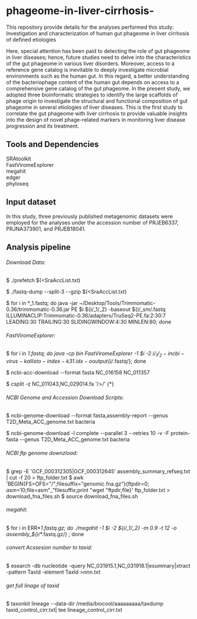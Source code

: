 # phageome-in-liver-cirrhosis-
This repository provide details for the analyses performed this study:
Investigation and characterization of human gut phageome in liver cirrhosis of defined etiologies




Here, special attention has been paid to detecting the role of gut phageome in liver diseases; hence, future studies need to delve into the characteristics of the gut phageome in various liver disorders. Moreover, access to a reference gene catalog is inevitable to deeply investigate microbial environments such as the human gut. In this regard, a better understanding of the bacteriophage content of the human gut depends on access to a comprehensive gene catalog of the gut phageome. In the present study, we adopted three bioinformatic strategies to identify the large scaffolds of phage origin to investigate the structural and functional composition of gut phageome in several etiologies of liver diseases. This is the first study to correlate the gut phageome with liver cirrhosis to provide valuable insights into the design of novel phage-related markers in monitoring liver disease progression and its treatment.

## Tools and Dependencies

SRAtoolkit\
FastViromeExplorer\
megahit\
edger\
phyloseq

## Input dataset
In this study, three previously published metagenomic datasets were employed for the analyses under the accession number of PRJEB6337, PRJNA373901, and PRJEB18041.

## Analysis pipeline

###### Download Data:

$ ./prefetch $(<SraAccList.txt)

$ ./fastq-dump --split-3 --gzip $(<SraAccList.txt)

$ for i in *_1.fastq; do java -jar ~/Desktop/Tools/Trimmomatic-0.36/trimmomatic-0.36.jar PE $i ${i/_1/_2} -baseout ${i/_sm/.fastq ILLUMINACLIP:Trimmomatic-0.36/adapters/TruSeq2-PE.fa:2:30:7 LEADING:30 TRAILING:30 SLIDINGWINDOW:4:30 MINLEN:80; done


###### FastViromeExplorer:

$ for i in *_1.fastq; do java -cp bin FastViromeExplorer -1 $i -2 ${i/_1/_2} -i ncbi-virus-kallisto-index-k31.idx -o output${i/_*.fastq/}; done

$ ncbi-acc-download --format fasta NC_016158 NC_011357

$ csplit -z NC_011043,NC_029014.fa '/>/' {*}


###### NCBI Genome and Accession Download Scripts:

$ ncbi-genome-download --format fasta,assembly-report --genus T2D_Meta_ACC_genome.txt bacteria

$ ncbi-genome-download -l complete --parallel 3 --retries 10 -v -F protein-fasta --genus T2D_Meta_ACC_genome.txt bacteria


###### NCBI ftp genome downzload:
$ grep -E 'GCF_000312305|GCF_000312645' assembly_summary_refseq.txt | cut -f 20 > ftp_folder.txt
$ awk 'BEGIN{FS=OFS="/";filesuffix="genomic.fna.gz"}{ftpdir=$0;asm=$10;file=asm"_"filesuffix;print "wget "ftpdir,file}' ftp_folder.txt > download_fna_files.sh
$ source download_fna_files.sh


###### megahit:
$ for i in ERR*_1.fastq.gz; do ./megahit -1 $i -2 ${i/_1/_2} -m 0.9  -t 12 -o assembly_${i/_*.fastq.gz/} ; done


###### convert Acssesion number to taxid:
$ esearch -db nucleotide -query NC_031915.1,NC_031918.1|esummary|xtract -pattern TaxId -element TaxId >nnn.txt

###### get full linage of taxid
$ taxonkit lineage --data-dir /media/biocool/aaaaaaaaa/taxdump taxid_control_cirr.txt| tee lineage_control_cirr.txt



